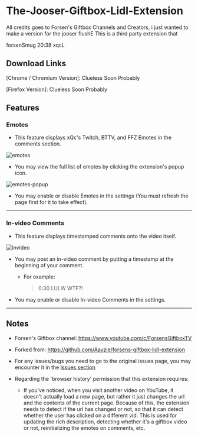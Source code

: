# The-Jooser-Giftbox-Lidl-Extension
All credits goes to Forsen's Giftbox Channels and Creators, i just wanted to make a version for the jooser flushE
This is a third party extension that

forsenSmug 20:38 xqcL

## Download Links

[Chrome / Chromium Version]: Clueless Soon Probably 

[Firefox Version]: Clueless Soon Probably

## Features

### Emotes

- This feature displays xQc's Twitch, BTTV, and FFZ Emotes in the comments section.

![emotes](https://user-images.githubusercontent.com/16715946/146497392-9f488288-24c5-4525-a451-75585733ef62.png)

- You may view the full list of emotes by clicking the extension's popup icon.

![emotes-popup](https://user-images.githubusercontent.com/16715946/146497495-654f54cd-15b5-4c38-9ae8-627fcc888354.png)

- You may enable or disable Emotes in the settings (You must refresh the page first for it to take effect).

---

### In-video Comments

- This feature displays timestamped comments onto the video itself.

![invideo](https://user-images.githubusercontent.com/16715946/146496935-84f0dbba-d574-48c9-bbfa-8223dfbefb36.png)

- You may post an in-video comment by putting a timestamp at the beginning of your comment.

  - For example:
  
    > 0:30 LULW WTF?!

- You may enable or disable In-video Comments in the settings.

---
## Notes


- Forsen's Giftbox channel: https://www.youtube.com/c/ForsensGiftboxTV
- Forked from: https://github.com/Aayzie/forsens-giftbox-lidl-extension

- For any issues/bugs you need to go to the original issues page, you may encounter it in the [Issues section](https://github.com/Aayzie/forsens-giftbox-lidl-extension/issues)

- Regarding the 'browser history' permission that this extension requires:
  - If you've noticed, when you visit another video on YouTube, it doesn't actually load a new page, but rather it just changes the url and the contents of the current page. Because of this, the extension needs to detect if the url has changed or not, so that it can detect whether the user has clicked on a different vid. This is used for updating the rich description, detecting whether it's a giftbox video or not, reinitializing the emotes on comments, etc.
